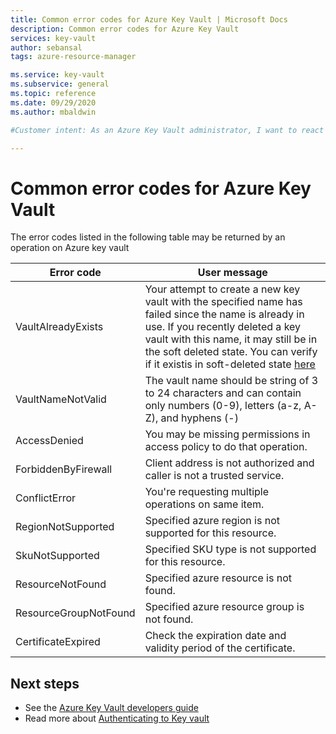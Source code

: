 ```yaml
---
title: Common error codes for Azure Key Vault | Microsoft Docs
description: Common error codes for Azure Key Vault
services: key-vault
author: sebansal
tags: azure-resource-manager

ms.service: key-vault
ms.subservice: general
ms.topic: reference
ms.date: 09/29/2020
ms.author: mbaldwin

#Customer intent: As an Azure Key Vault administrator, I want to react to soft-delete being turned on for all key vaults.

---
```


# Common error codes for Azure Key Vault

The error codes listed in the following table may be returned by an operation on Azure key vault

| Error code | User message |
|--|--|
| VaultAlreadyExists |  Your attempt to create a new key vault with the specified name has failed since the name is already in use. If you recently deleted a key vault with this name, it may still be in the soft deleted state. You can verify if it existis in soft-deleted state [here](./key-vault-recovery.md?tabs=azure-portal#list-recover-or-purge-a-soft-deleted-key-vault) |
| VaultNameNotValid |  The vault name should be string of 3 to 24 characters and can contain only numbers (0-9), letters (a-z, A-Z), and hyphens (-) |
| AccessDenied |  You may be missing permissions in access policy to do that operation. |
| ForbiddenByFirewall |  Client address is not authorized and caller is not a trusted service. |
| ConflictError |  You're requesting multiple operations on same item.  |
| RegionNotSupported |  Specified azure region is not supported for this resource. |
| SkuNotSupported |  Specified SKU type is not supported for this resource. |
| ResourceNotFound |  Specified azure resource is not found. |
| ResourceGroupNotFound | Specified azure resource group is not found. |
| CertificateExpired |  Check the expiration date and validity period of the certificate. |


## Next steps

- See the [Azure Key Vault developers guide](developers-guide.md)
- Read more about [Authenticating to Key vault](authentication.md)
